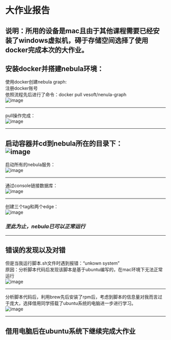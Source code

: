 # 大作业报告

说明：所用的设备是mac且由于其他课程需要已经安装了windows虚拟机，碍于存储空间选择了使用docker完成本次的大作业。
---

## 安装docker并搭建nebula环境：   
使用docker创建nebula graph:    
注册docker账号    
依照流程先后进行了命令：docker pull vesoft/nenula-graph     
![image](https://github.com/johnson-623/johnson1/blob/master/images/1.png)

---
pull操作完成：   
![image](https://github.com/johnson-623/johnson1/blob/master/images/2.png)

---
启动容器并cd到nebula所在的目录下：    
![image](https://github.com/johnson-623/johnson1/blob/master/images/3.png)
---
启动所有的nebula服务：    
![image](https://github.com/johnson-623/johnson1/blob/master/images/4.png)

---
通过console链接数据库：    
![image](https://github.com/johnson-623/johnson1/blob/master/images/5.png)

---
创建三个tag和两个edge：    
![image](https://github.com/johnson-623/johnson1/blob/master/images/6.png)
### *至此为止，nebula已可以正常运行*    
   
---
## 错误的发现以及对错    
但是当我运行脚本.sh文件时遇到报错：“unkown system”  
原因：分析脚本代码后发现该脚本是基于ubuntu编写的，在mac环境下无法正常运行    
![image](https://github.com/johnson-623/johnson1/blob/master/images/7.png)   

---
分析脚本代码后，利用brew先后安装了rpm后，考虑到脚本的信息量对我而言过于庞大，选择借用同学搭载了ubuntu系统的电脑进一步进行学习。    
![image](https://github.com/johnson-623/johnson1/blob/master/images/8.png)    

---
## 借用电脑后在ubuntu系统下继续完成大作业    

